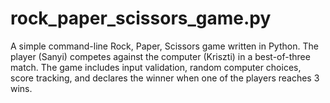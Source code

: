# rock_paper_scissors_game.py
A simple command-line Rock, Paper, Scissors game written in Python. The player (Sanyi) competes against the computer (Kriszti) in a best-of-three match. The game includes input validation, random computer choices, score tracking, and declares the winner when one of the players reaches 3 wins.
